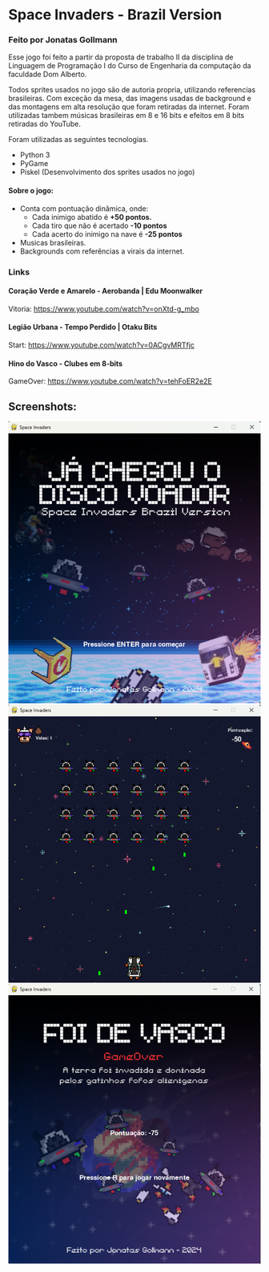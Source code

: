 # Space Invaders - Brazil Version
### Feito por Jonatas Gollmann
Esse jogo foi feito a partir da proposta de trabalho II da disciplina de Linguagem de Programação I do Curso de Engenharia da computação da faculdade Dom Alberto.

Todos sprites usados no jogo são de autoria propria, utilizando referencias brasileiras. Com exceção da mesa, das imagens usadas de background e das montagens em alta resolução que foram retiradas da internet.
Foram utilizadas tambem músicas brasileiras em 8 e 16 bits e efeitos em 8 bits retiradas do YouTube.

Foram utilizadas as seguintes tecnologias.
- Python 3
- PyGame
- Piskel (Desenvolvimento dos sprites usados no jogo)

#### Sobre o jogo:
- Conta com pontuação dinâmica, onde:
    - Cada inimigo abatido é  **+50 pontos.**
    - Cada tiro que não é acertado **-10 pontos**
    - Cada acerto do inimigo na nave é **-25 pontos**
- Musicas brasileiras.
- Backgrounds com referências a virais da internet.

### Links
#### Coração Verde e Amarelo - Aerobanda | Edu Moonwalker
Vitoria: https://www.youtube.com/watch?v=onXtd-g_mbo
 
#### Legião Urbana - Tempo Perdido | Otaku Bits
Start: https://www.youtube.com/watch?v=0ACgvMRTfjc


#### Hino do Vasco - Clubes em 8-bits
GameOver: https://www.youtube.com/watch?v=tehFoER2e2E

## Screenshots:

![Imagem inicia do jogo](assets/media/startPrint.png)
![Imagem durante a gameplay](assets/media/playingPrint.png)
![Imagem de derrota](assets/media/gameoverPrint.png)